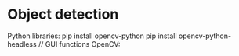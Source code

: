 # Object detection

Python libraries:
pip install opencv-python
pip install opencv-python-headless   // GUI functions OpenCV:
